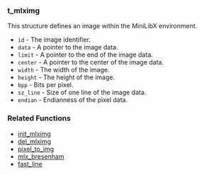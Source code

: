 ### t_mlximg
This structure defines an image within the MiniLibX environment.

- `id` - The image identifier.
- `data` - A pointer to the image data.
- `limit` - A pointer to the end of the image data.
- `center` - A pointer to the center of the image data.
- `width` - The width of the image.
- `height` - The height of the image.
- `bpp` - Bits per pixel.
- `sz_line` - Size of one line of the image data.
- `endian` - Endianness of the pixel data.

### Related Functions
- [init_mlximg](./init_mlximg.md)
- [del_mlximg](./del_mlximg.md)
- [pixel_to_img](./pixel_to_img.md)
- [mlx_bresenham](./mlx_bresenham.md)
- [fast_line](./fast_line.md)
